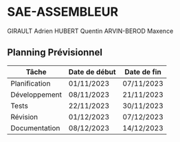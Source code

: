 # SAE-ASSEMBLEUR

GIRAULT Adrien
HUBERT Quentin
ARVIN-BEROD Maxence

## Planning Prévisionnel

| Tâche               | Date de début | Date de fin |
|---------------------|---------------|-------------|
| Planification       | 01/11/2023    | 07/11/2023  |
| Développement       | 08/11/2023    | 21/11/2023  |
| Tests              | 22/11/2023    | 30/11/2023  |
| Révision           | 01/12/2023    | 07/12/2023  |
| Documentation      | 08/12/2023    | 14/12/2023  |

